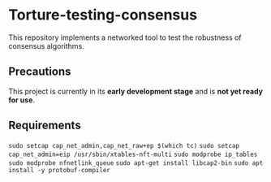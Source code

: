 # Torture-testing-consensus

This repository implements a networked tool to test the robustness of consensus algorithms.

## Precautions

This project is currently in its **early development stage** and is **not yet ready for use**.

## Requirements

```sudo setcap cap_net_admin,cap_net_raw+ep $(which tc)```
```sudo setcap cap_net_admin=eip /usr/sbin/xtables-nft-multi```
```sudo modprobe ip_tables```
```sudo modprobe nfnetlink_queue```
```sudo apt-get install libcap2-bin```
```sudo apt install -y protobuf-compiler```



